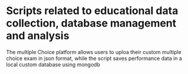 # Scripts related to educational data collection, database management and analysis

The multiple Choice platform allows users to uploa their custom multiple choice exam in json format, while the script saves performance data in a local custom database using mongodb
